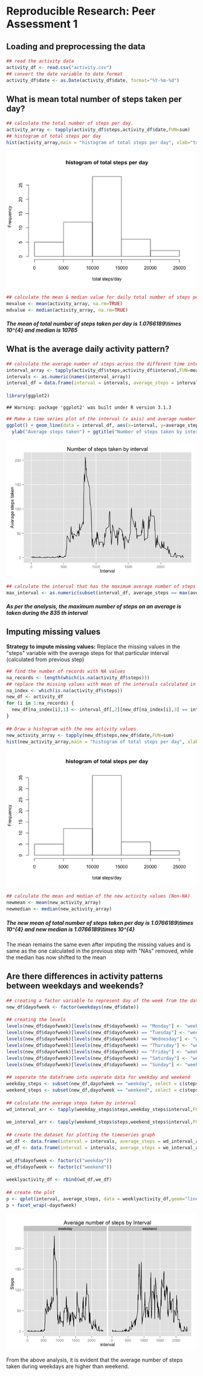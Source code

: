 # Reproducible Research: Peer Assessment 1


## Loading and preprocessing the data

```r
## read the activity data
activity_df <- read.csv("activity.csv")
## convert the date variable to date format
activity_df$date <- as.Date(activity_df$date, format="%Y-%m-%d")
```


## What is mean total number of steps taken per day?

```r
## calculate the total number of steps per day.
activity_array <- tapply(activity_df$steps,activity_df$date,FUN=sum)
## histogram of total steps per day
hist(activity_array,main = "histogram of total steps per day", xlab="total steps/day")
```

![](PA1_template_files/figure-html/unnamed-chunk-2-1.png) 


```r
## calculate the mean & median value for daily total number of steps per day
mevalue <- mean(activity_array, na.rm=TRUE)
mdvalue <- median(activity_array, na.rm=TRUE)
```

##### The mean of total number of steps taken per day is *1.0766189\times 10^{4}* and median is *10765*


## What is the average daily activity pattern?

```r
## calculate the average number of steps across the different time intervals, averaged across all days
interval_array <- tapply(activity_df$steps,activity_df$interval,FUN=mean,na.rm=TRUE)
intervals <- as.numeric(names(interval_array))
interval_df = data.frame(interval = intervals, average_steps = interval_array)

library(ggplot2)
```

```
## Warning: package 'ggplot2' was built under R version 3.1.3
```

```r
## Make a time series plot of the interval (x axis) and average number of steps taken
ggplot() + geom_line(data = interval_df, aes(x=interval, y=average_steps)) + xlab("Interval") + 
  ylab("Average steps taken") + ggtitle("Number of steps taken by interval")
```

![](PA1_template_files/figure-html/unnamed-chunk-4-1.png) 


```r
## calculate the interval that has the maximum average number of steps
max_interval <- as.numeric(subset(interval_df, average_steps == max(average_steps),select=interval))
```

##### As per the analysis, the maximum number of steps on an average is taken during the *835* th  interval


## Imputing missing values

**Strategy to impute missing values:** Replace the missing values in the "steps" variable with the average steps for that particular interval (calculated from previous step) 

```r
## find the number of records with NA values
na_records <- length(which(is.na(activity_df$steps)))
## replace the missing values with mean of the intervals calculated in the previous step
na_index <- which(is.na(activity_df$steps))
new_df <- activity_df
for (i in 1:na_records) {
  new_df[na_index[i],1] <- interval_df[,2][new_df[na_index[i],3] == interval_df[,1]]
}

## Draw a histogram with the new activity values
new_activity_array <- tapply(new_df$steps,new_df$date,FUN=sum)
hist(new_activity_array,main = "histogram of total steps per day", xlab="total steps/day")
```

![](PA1_template_files/figure-html/unnamed-chunk-6-1.png) 


```r
## calculate the mean and median of the new activity values (Non-NA)
newmean <- mean(new_activity_array)
newmedian <- median(new_activity_array)
```

##### The new mean of total number of steps taken per day is *1.0766189\times 10^{4}* and new median is *1.0766189\times 10^{4}*  
The mean remains the same even after imputing the missing values and is same as the one calculated in the previous step with "NAs" removed, while the median has now shifted to the mean


## Are there differences in activity patterns between weekdays and weekends?

```r
## creating a factor variable to represent day of the week from the date variable 
new_df$dayofweek <- factor(weekdays(new_df$date))

## creating the levels
levels(new_df$dayofweek)[levels(new_df$dayofweek) == "Monday"] <- "weekday"
levels(new_df$dayofweek)[levels(new_df$dayofweek) == "Tuesday"] <- "weekday"
levels(new_df$dayofweek)[levels(new_df$dayofweek) == "Wednesday"] <- "weekday"
levels(new_df$dayofweek)[levels(new_df$dayofweek) == "Thursday"] <- "weekday"
levels(new_df$dayofweek)[levels(new_df$dayofweek) == "Friday"] <- "weekday"
levels(new_df$dayofweek)[levels(new_df$dayofweek) == "Saturday"] <- "weekend"
levels(new_df$dayofweek)[levels(new_df$dayofweek) == "Sunday"] <- "weekend"

## seperate the dataframe into seperate data for weekday and weekend
weekday_steps <- subset(new_df,dayofweek == "weekday", select = c(steps,interval,dayofweek))
weekend_steps <- subset(new_df,dayofweek == "weekend", select = c(steps,interval,dayofweek))

## calculate the average steps taken by interval 
wd_interval_arr <- tapply(weekday_steps$steps,weekday_steps$interval,FUN=mean,na.rm=TRUE)

we_interval_arr <- tapply(weekend_steps$steps,weekend_steps$interval,FUN=mean,na.rm=TRUE)

## create the dataset for plotting the timeseries graph
wd_df <- data.frame(interval = intervals, average_steps = wd_interval_arr)
we_df <- data.frame(interval = intervals, average_steps = we_interval_arr)

wd_df$dayofweek <- factor(c("weekday"))
we_df$dayofweek <- factor(c("weekend"))

weeklyactivity_df <- rbind(wd_df,we_df)

## create the plot
p <- qplot(interval, average_steps, data = weeklyactivity_df,geom="line",main = "Average number of steps by Interval", xlab = "interval", ylab = "Steps" )
p + facet_wrap(~dayofweek)
```

![](PA1_template_files/figure-html/unnamed-chunk-8-1.png) 

From the above analysis, it is evident that the average number of steps taken during weekdays are higher than weekend.
